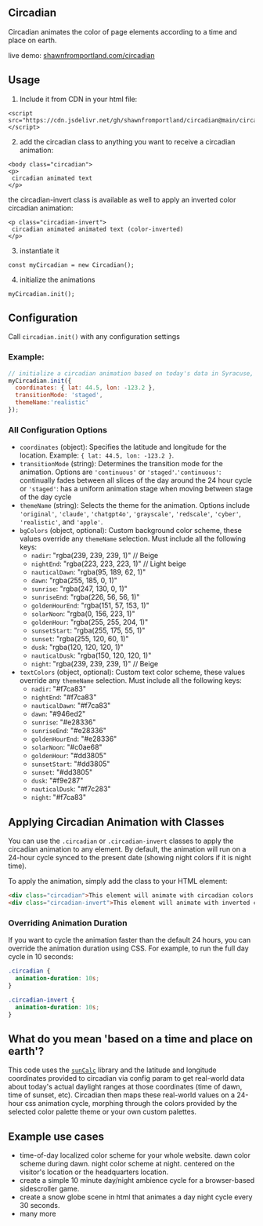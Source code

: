 
## Circadian

Circadian animates the color of page elements according to a time and place on earth.  
  
  live demo: <a href="https://shawnfromportland.com/circadian">shawnfromportland.com/circadian</a>

## Usage

1. Include it from CDN in your html file:
```
<script src="https://cdn.jsdelivr.net/gh/shawnfromportland/circadian@main/circadian.js"></script>
```
2. add the circadian class to anything you want to receive a circadian animation:
```
<body class="circadian">
<p>
 circadian animated text
</p>
```
the circadian-invert class is available as well to apply an inverted color circadian animation:
```
<p class="circadian-invert">
 circadian animated animated text (color-inverted)
</p>
```
3. instantiate it
```
const myCircadian = new Circadian();
```
4. initialize the animations
```
myCircadian.init();
```


## Configuration

Call `circadian.init()` with any configuration settings
### Example:
```javascript
// initialize a circadian animation based on today's data in Syracuse, NY, using the staged transitionMode and realistic theme colors.
myCircadian.init({
  coordinates: { lat: 44.5, lon: -123.2 },
  transitionMode: 'staged',
  themeName:'realistic' 
});
```

  ### All Configuration Options

  - `coordinates` (object): Specifies the latitude and longitude for the location. Example: `{ lat: 44.5, lon: -123.2 }`.
  - `transitionMode` (string): Determines the transition mode for the animation. Options are `'continuous'` or `'staged'`.`'continuous'`: continually fades between all slices of the day around the 24 hour cycle or `'staged'`: has a uniform animation stage when moving between stage of the day cycle
  - `themeName` (string): Selects the theme for the animation. Options include `'original'`, `'claude'`, `'chatgpt4o'`, `'grayscale'`, `'redscale'`, `'cyber'`, `'realistic'`, and `'apple'`.
  - `bgColors` (object, optional): Custom background color scheme, these values override any `themeName` selection. Must include all the following keys:
    - `nadir`: "rgba(239, 239, 239, 1)" // Beige
    - `nightEnd`: "rgba(223, 223, 223, 1)" // Light beige
    - `nauticalDawn`: "rgba(95, 189, 62, 1)"
    - `dawn`: "rgba(255, 185, 0, 1)"
    - `sunrise`: "rgba(247, 130, 0, 1)"
    - `sunriseEnd`: "rgba(226, 56, 56, 1)"
    - `goldenHourEnd`: "rgba(151, 57, 153, 1)"
    - `solarNoon`: "rgba(0, 156, 223, 1)"
    - `goldenHour`: "rgba(255, 255, 204, 1)"
    - `sunsetStart`: "rgba(255, 175, 55, 1)"
    - `sunset`: "rgba(255, 120, 60, 1)"
    - `dusk`: "rgba(120, 120, 120, 1)"
    - `nauticalDusk`: "rgba(150, 120, 120, 1)"
    - `night`: "rgba(239, 239, 239, 1)" // Beige
  - `textColors` (object, optional): Custom text color scheme, these values override any `themeName` selection. Must include all the following keys:
    - `nadir`: "#f7ca83"
    - `nightEnd`: "#f7ca83"
    - `nauticalDawn`: "#f7ca83"
    - `dawn`: "#946ed2"
    - `sunrise`: "#e28336"
    - `sunriseEnd`: "#e28336"
    - `goldenHourEnd`: "#e28336"
    - `solarNoon`: "#c0ae68"
    - `goldenHour`: "#dd3805"
    - `sunsetStart`: "#dd3805"
    - `sunset`: "#dd3805"
    - `dusk`: "#f9e287"
    - `nauticalDusk`: "#f7c283"
    - `night`: "#f7ca83"

## Applying Circadian Animation with Classes

You can use the `.circadian` or `.circadian-invert` classes to apply the circadian animation to any element. By default, the animation will run on a 24-hour cycle synced to the present date (showing night colors if it is night time).

To apply the animation, simply add the class to your HTML element:
```html
<div class="circadian">This element will animate with circadian colors.</div>
<div class="circadian-invert">This element will animate with inverted circadian colors.</div>
```

### Overriding Animation Duration

If you want to cycle the animation faster than the default 24 hours, you can override the animation duration using CSS. For example, to run the full day cycle in 10 seconds:
```css
.circadian {
  animation-duration: 10s;
}

.circadian-invert {
  animation-duration: 10s;
}
```


## What do you mean 'based on a time and place on earth'?
   This code uses the [`sunCalc`](https://github.com/mourner/suncalc) library and the latitude and longitude coordinates provided to circadian via config param to get real-world data about today's actual daylight ranges at those coordinates (time of dawn, time of sunset, etc). Circadian then maps these real-world values on a 24-hour css animation cycle, morphing through the colors provided by the selected color palette theme or your own custom palettes. 
     
## Example use cases
- time-of-day localized color scheme for your whole website. dawn color scheme during dawn. night color scheme at night. centered on the visitor's location or the headquarters location.
- create a simple 10 minute day/night ambience cycle for a browser-based sidescroller game.
- create a snow globe scene in html that animates a day night cycle every 30 seconds.
- many more
  
  
